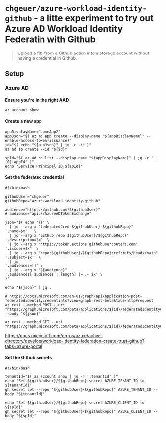# `chgeuer/azure-workload-identity-github` - a litte experiment to try out Azure AD Workload Identity Federatin with Github

> Upload a file from a Github action into a storage account without having a credential in Github.

## Setup

### Azure AD

#### Ensure you're in the right AAD

```shell
az account show
```

#### Create a new app

```shell
appDisplayName="someApp2"
appJson="$( az ad app create --display-name "${appDisplayName}" --enable-access-token-issuance)"
id="$( echo "${appJson}" | jq -r .id )"
az ad sp create --id "${id}"

spId="$( az ad sp list --display-name "${appDisplayName}" | jq -r '.[0].appId' )"
echo "Service Principal ID ${spId}"
```

#### Set the federated credential

```shell
#!/bin/bash

githubUser="chgeuer"
githubRepo="azure-workload-identity-github"

audience="https://github.com/${githubUser}"
# audience="api://AzureADTokenExchange"

json="$( echo "{}" \
  | jq --arg x "federatedCred-${githubUser}-${githubRepo}"            '.name=$x'   \
  | jq --arg x "Github repo ${githubUser}/${githubRepo}"              '.description=$x'  \
  | jq --arg x "https://token.actions.githubusercontent.com"          '.issuer=$x'  \
  | jq --arg x "repo:${githubUser}/${githubRepo}:ref:refs/heads/main" '.subject=$x'  \
  | jq                                                                '.audiences=[]' \
  | jq --arg x "${audience}"                                          '.audiences[.audiences | length] |= .+ $x' \
)"

echo "${json}" | jq .

# https://docs.microsoft.com/en-us/graph/api/application-post-federatedidentitycredentials?view=graph-rest-beta&tabs=http#request
az rest --method POST --uri "https://graph.microsoft.com/beta/applications/${id}/federatedIdentityCredentials/" --body "${json}"

az rest --method GET --uri "https://graph.microsoft.com/beta/applications/${id}/federatedIdentityCredentials/"
```

https://docs.microsoft.com/en-us/azure/active-directory/develop/workload-identity-federation-create-trust-github?tabs=azure-portal


#### Set the Github secrets

```shell
#!/bin/bash

tenantId="$( az account show | jq -r '.tenantId' )"
echo "Set ${githubUser}/${githubRepo} secret AZURE_TENANT_ID to ${tenantId}"
gh secret set --repo "${githubUser}/${githubRepo}" AZURE_TENANT_ID --body "${tenantId}"

echo "Set ${githubUser}/${githubRepo} secret AZURE_CLIENT_ID to ${spId}"
gh secret set --repo "${githubUser}/${githubRepo}" AZURE_CLIENT_ID --body "${spId}"
```
